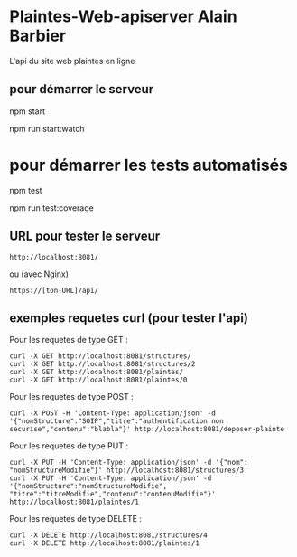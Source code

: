 # Plaintes-Web-apiserver Alain Barbier

L'api du site web plaintes en ligne

## pour démarrer le serveur

npm start  

npm run start:watch  

# pour démarrer les tests automatisés  

npm test  

npm run test:coverage  

## URL pour tester le serveur

```
http://localhost:8081/
```

ou (avec Nginx)  

```
https://[ton-URL]/api/
```

## exemples requetes curl (pour tester l'api)

Pour les requetes de type GET :  

```
curl -X GET http://localhost:8081/structures/
curl -X GET http://localhost:8081/structures/2
curl -X GET http://localhost:8081/plaintes/
curl -X GET http://localhost:8081/plaintes/0
```

Pour les requetes de type POST :  

```
curl -X POST -H 'Content-Type: application/json' -d '{"nomStructure":"SOIP","titre":"authentification non securise","contenu":"blabla"}' http://localhost:8081/deposer-plainte
```

Pour les requetes de type PUT :  

```
curl -X PUT -H 'Content-Type: application/json' -d '{"nom": "nomStructureModifie"}' http://localhost:8081/structures/3
curl -X PUT -H 'Content-Type: application/json' -d '{"nomStructure":"nomStructureModifie", "titre":"titreModifie","contenu":"contenuModifie"}' http://localhost:8081/plaintes/1
```

Pour les requetes de type DELETE :  

```
curl -X DELETE http://localhost:8081/structures/4
curl -X DELETE http://localhost:8081/plaintes/1
```

